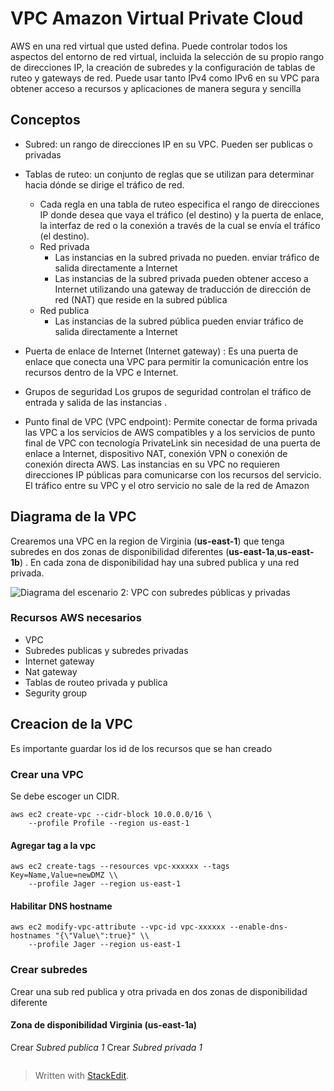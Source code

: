 
# VPC Amazon Virtual Private Cloud

AWS en una red virtual que usted defina. Puede controlar todos los aspectos del entorno de red virtual, incluida la selección de su propio rango de direcciones IP, la creación de subredes y la configuración de tablas de ruteo y gateways de red. Puede usar tanto IPv4 como IPv6 en su VPC para obtener acceso a recursos y aplicaciones de manera segura y sencilla

## Conceptos

- Subred: un rango de direcciones IP en su VPC. Pueden ser publicas o privadas

- Tablas de ruteo: un conjunto de reglas que se utilizan para determinar hacia dónde se dirige el tráfico de red.
	-  Cada regla en una tabla de ruteo especifica el rango de direcciones IP donde desea que vaya el tráfico (el destino) y la puerta de enlace, la interfaz de red o la conexión a través de la cual se envía el tráfico (el destino).
	-  Red privada
		-  Las instancias en la subred privada no pueden. enviar tráfico de salida directamente a Internet
		- Las instancias de la subred privada pueden obtener acceso a Internet utilizando una gateway de traducción de dirección de red (NAT) que reside en la subred pública
	- Red  publica
		- Las instancias de la subred pública pueden enviar tráfico de salida directamente a Internet

- Puerta de enlace de Internet (Internet gateway) : Es una puerta de enlace que conecta una VPC para permitir la comunicación entre los recursos dentro de la VPC e Internet.
- Grupos de seguridad Los grupos de seguridad controlan el tráfico de entrada y salida de las instancias . 
- Punto final de VPC (VPC endpoint):  Permite conectar de forma privada las VPC a los servicios de AWS compatibles y a los servicios de punto final de VPC con tecnología PrivateLink sin necesidad de una puerta de enlace a Internet, dispositivo NAT, conexión VPN o conexión de conexión directa AWS. Las instancias en su VPC no requieren direcciones IP públicas para comunicarse con los recursos del servicio. El tráfico entre su VPC y el otro servicio no sale de la red de Amazon
 
## Diagrama de la VPC 

Crearemos una VPC en la  region de Virginia (**us-east-1**) que tenga subredes en dos zonas de disponibilidad diferentes (**us-east-1a**,**us-east-1b**) . En cada zona  de disponibilidad hay una subred publica y una red privada. 
 
![Diagrama del escenario 2: VPC con subredes públicas y privadas](https://docs.aws.amazon.com/es_es/vpc/latest/userguide/images/nat-gateway-diagram.png)

### Recursos AWS necesarios 
- VPC
- Subredes publicas y subredes privadas
- Internet gateway 
- Nat gateway
- Tablas de routeo privada y publica
-  Segurity group 

## Creacion de la VPC
Es importante guardar los id de los recursos que se han creado
### Crear una VPC 
Se debe escoger un CIDR. 

```console
aws ec2 create-vpc --cidr-block 10.0.0.0/16 \
	--profile Profile --region us-east-1
```
#### Agregar tag a la vpc 
```console
aws ec2 create-tags --resources vpc-xxxxxx --tags Key=Name,Value=newDMZ \\
	--profile Jager --region us-east-1
``` 

#### Habilitar DNS hostname 
```console
aws ec2 modify-vpc-attribute --vpc-id vpc-xxxxxx --enable-dns-hostnames "{\"Value\":true}" \\
	--profile Jager --region us-east-1
``` 
### Crear subredes 
Crear una sub red publica y otra privada en dos zonas de disponibilidad diferente 
#### Zona de disponibilidad Virginia (us-east-1a)
Crear *Subred publica 1* 
Crear  *Subred privada 1*
 
```console
```

> Written with [StackEdit](https://stackedit.io/).
<!--stackedit_data:
eyJoaXN0b3J5IjpbLTI2MjkxNDM3MywtMTY0MzM1OTI0NywtMT
c5MTQxMTE2OCwtMTY3MzQ4MTM1Ml19
-->